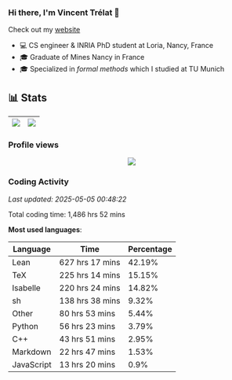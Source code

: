 ### Hi there, I'm Vincent Trélat 👋

Check out my [website](https://vtrelat.github.io)

-   💻 CS engineer & INRIA PhD student at Loria, Nancy, France
-   🎓 Graduate of Mines Nancy in France
-   🎓 Specialized in _formal methods_ which I studied at TU Munich

## 📊 **Stats**

| <img align="center" src="https://readme-stats.clckblog.space/api?username=VTrelat&show_icons=true&include_all_commits=true&theme=tokyonight&hide_border=true" /> | <img align="center" src="https://readme-stats.clckblog.space/api/top-langs/?username=VTrelat&layout=compact&theme=tokyonight&hide_border=true" /> |
| ---------------------------------------------------------------------------------------------------------------------------------------------------------------- | ------------------------------------------------------------------------------------------------------------------------------------------------- |

### Profile views

<p align="center">
 <img src="https://profile-counter.glitch.me/VTrelat/count.svg" />
</p>

<!--automations-->
### Coding Activity
_Last updated: 2025-05-05 00:48:22_

Total coding time: 1,486 hrs 52 mins

**Most used languages**:

| Language | Time | Percentage |
| ------------- | ------------- | ------------- |
| Lean | 627 hrs 17 mins | 42.19% |
| TeX | 225 hrs 14 mins | 15.15% |
| Isabelle | 220 hrs 24 mins | 14.82% |
| sh | 138 hrs 38 mins | 9.32% |
| Other | 80 hrs 53 mins | 5.44% |
| Python | 56 hrs 23 mins | 3.79% |
| C++ | 43 hrs 51 mins | 2.95% |
| Markdown | 22 hrs 47 mins | 1.53% |
| JavaScript | 13 hrs 20 mins | 0.9% |


